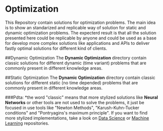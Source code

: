 # Optimization

This Repository contain solutions for optimization problems. The main idea is to show an standarized and replicable way of solution for static and dynamic optimization problems. The expecterd result is that all the solution presented here could be replicable by anyone and could be used as a base for develop more complex solutions like applications and APIs to deliver fastly optimal solutions for different kind of clients.

##Dynamic Optimization
The **Dynamic Optimization** directory contain classic solutions for different dynamic (time variant) problems that are commonly present in different knowledge areas. 

##Static Optimization
The **Dynamic Optimization** directory contain classic solutions for different static (no time depended) problems that are commonly present in different knowledge areas. 

###Pdta:
*the word "classic" means that more stylized solutions like **Neural Networks** or other tools are not used to solve the problems, it just be focused in use tools like "Newton Methods", "Karush-Kuhn-Tucker conditions" and "Pontryagins's maximum principle". If you want to find more stylized implementations, take a look on [Data Science](https://github.com/JuanPChicaC/Data-Science) or [Machine Learning](https://github.com/JuanPChicaC/Machine-Learning) repositories.

